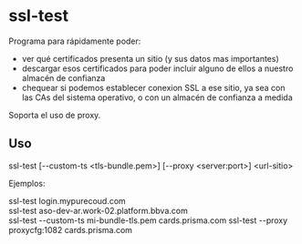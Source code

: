 # ssl-test

Programa para rápidamente poder: 

- ver qué certificados presenta un sitio (y sus datos mas importantes)
- descargar esos certificados para poder incluir alguno de ellos a nuestro almacén de confianza
- chequear si podemos establecer conexion SSL a ese sitio, ya sea con las CAs del sistema operativo, o con un almacén de confianza a medida 


Soporta el uso de proxy.

## Uso

ssl-test  [--custom-ts \<tls-bundle.pem\>] [--proxy \<server:port\>] \<url-sitio\>

Ejemplos:

ssl-test  login.mypurecoud.com  
ssl-test  aso-dev-ar.work-02.platform.bbva.com   
ssl-test  --custom-ts mi-bundle-tls.pem  cards.prisma.com
ssl-test  --proxy  proxycfg:1082  cards.prisma.com